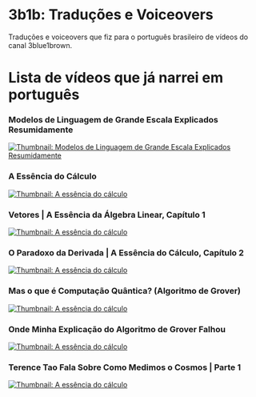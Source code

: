 # 3b1b: Traduções e Voiceovers

Traduções e voiceovers que fiz para o português brasileiro de vídeos do canal 3blue1brown.

# Lista de vídeos que já narrei em português
### Modelos de Linguagem de Grande Escala Explicados Resumidamente
[![Thumbnail: Modelos de Linguagem de Grande Escala Explicados Resumidamente](https://img.youtube.com/vi/LPZh9BOjkQs/0.jpg)](https://www.youtube.com/watch?v=LPZh9BOjkQs)

### A Essência do Cálculo
[![Thumbnail: A essência do cálculo](https://img.youtube.com/vi/WUvTyaaNkzM/0.jpg)](https://www.youtube.com/watch?v=WUvTyaaNkzM)

### Vetores | A Essência da Álgebra Linear, Capítulo 1
[![Thumbnail: A essência do cálculo](https://img.youtube.com/vi/fNk_zzaMoSs/0.jpg)](https://www.youtube.com/watch?v=fNk_zzaMoSs)

### O Paradoxo da Derivada | A Essência do Cálculo, Capítulo 2
[![Thumbnail: A essência do cálculo](https://img.youtube.com/vi/9vKqVkMQHKk/0.jpg)](https://www.youtube.com/watch?v=9vKqVkMQHKk)

### Mas o que é Computação Quântica? (Algoritmo de Grover)
[![Thumbnail: A essência do cálculo](https://img.youtube.com/vi/RQWpF2Gb-gU/0.jpg)](https://www.youtube.com/watch?v=RQWpF2Gb-gU)

### Onde Minha Explicação do Algoritmo de Grover Falhou
[![Thumbnail: A essência do cálculo](https://img.youtube.com/vi/Dlsa9EBKDGI/0.jpg)](https://www.youtube.com/watch?v=Dlsa9EBKDGI)

### Terence Tao Fala Sobre Como Medimos o Cosmos | Parte 1
[![Thumbnail: A essência do cálculo](https://img.youtube.com/vi/YdOXS_9_P4U/0.jpg)](https://www.youtube.com/watch?v=YdOXS_9_P4U)
